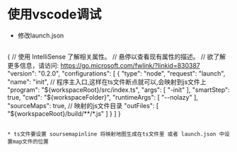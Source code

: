 # 使用vscode调试

* 修改launch.json

  ```json
{
  // 使用 IntelliSense 了解相关属性。 
  // 悬停以查看现有属性的描述。
  // 欲了解更多信息，请访问: https://go.microsoft.com/fwlink/?linkid=830387
  "version": "0.2.0",
  "configurations": [
    {
      "type": "node",
      "request": "launch",
      "name": "init",
      // 程序主入口,这样在ts文件断点就可以,会映射到js文件上
      "program": "${workspaceRoot}/src/index.ts",
      "args": [
        "-init"
      ],
      "smartStep": true,
      "cwd": "${workspaceFolder}",
      "runtimeArgs": [
        "--nolazy"
      ],
      "sourceMaps": true,
      // 映射的js文件目录
      "outFiles": [
        "${workspaceRoot}/build/**/*.js"
      ]
    }
  ]
}
  ```

* ts文件要设置 soursemapinline 将映射地图生成在ts文件里 或者 launch.json 中设置map文件的位置